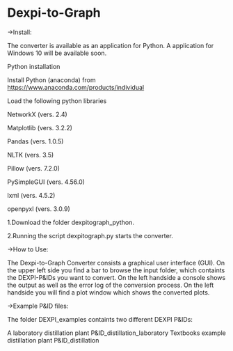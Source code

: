 # Dexpi-to-Graph
->Install:

The converter is available as an application for Python. A application for Windows 10 will be available soon.

Python installation

Install Python (anaconda) from https://www.anaconda.com/products/individual

Load the following python libraries

NetworkX (vers. 2.4) 

Matplotlib (vers. 3.2.2) 

Pandas (vers. 1.0.5) 

NLTK (vers. 3.5) 

Pillow (vers. 7.2.0) 

PySimpleGUI (vers. 4.56.0) 

lxml (vers. 4.5.2) 

openpyxl (vers. 3.0.9) 


1.Download the folder dexpitograph_python.

2.Running the script dexpitograph.py starts the converter.

->How to Use:

The Dexpi-to-Graph Converter consists a graphical user interface (GUI). On the upper left side you find a bar to browse the input folder, which containts the DEXPI-P&IDs you want to convert. On the left handside a console shows the output as well as the error log of the conversion process. On the left handside you will find a plot window which shows the converted plots.



->Example P&ID files:

The folder DEXPI_examples containts two different DEXPI P&IDs:

A laboratory distillation plant P&ID_distillation_laboratory 
Textbooks example distillation plant P&ID_distillation 

